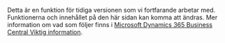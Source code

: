 Detta är en funktion för tidiga versionen som vi fortfarande arbetar med. Funktionerna och innehållet på den här sidan kan komma att ändras. Mer information om vad som följer finns i [Microsoft Dynamics 365 Business Central Viktig information](https://go.microsoft.com/fwlink/?linkid=2047422).